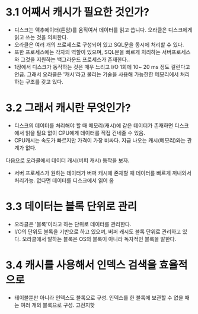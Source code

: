 # 3.1 어째서 캐시가 필요한 것인가?

- 디스크는 액추에이터(톤암)를 움직여서 데이터를 읽고 씁니다. 오라클은 디스크에게 읽고 쓰는 것을 의뢰한다. 
- 오라클은 여러 개의 프로세스로 구성되어 있고 SQL문을 동시에 처리할 수 있다.
- 또한 프로세스에는 각자의 역할이 있으며, SQL문을 빠르게 처리하는 서버프로세스와 그것을 지원하는 백그라운드 프로세스가 존재한다..
- 1장에서 디스크가 동작하는 것은 매우 느리고 I/O 1회에 10~ 20 ms 정도 걸린다고 언급. 그래서 오라클은 '캐시'라고 불리는 기술을 사용해 가능한한 메모리에서 처리하는 구조를 갖고 있다.

# 3.2 그래서 캐시란 무엇인가?

- 디스크의 데이터를 처리해야 할 때 메모리(캐시)에 같은 데이터가 존재하면 디스크에서 읽을 필요 없이 CPU에게 데이터를 직접 건네줄 수 있음.
- CPU캐시는 속도가 빠르지만 가격이 가장 비싸다. 지금 나오는 캐시(메모리)와는 관계가 없다.

다음으로 오라클에서 데이터 캐시(버퍼 캐시) 동작을 보자.
- 서버 프로세스가 원하는 데이터가 버퍼 캐시에 존재할 때 데이터를 빠르게 꺼내와서 처리가능. 없다면 데이터를 디스크에서 읽어 옴

# 3.3 데이터는 블록 단위로 관리
- 오라클은 '블록'이라고 하는 단위로 데이터를 관리한다.
- I/O의 단위도 블록을 기반으로 하고 있으며, 버퍼 캐시도 블록 단위로 관리하고 있다. 오라클에서 말하는 블록은 OS의 블록이 아니라 독자적인 블록을 말한다.

# 3.4 캐시를 사용해서 인덱스 검색을 효율적으로
- 테이블뿐만 아니라 인덱스도 블록으로 구성. 인덱스를 한 블록에 보관할 수 없을 때는 여러 개의 블록으로 구성. 고전지핮

